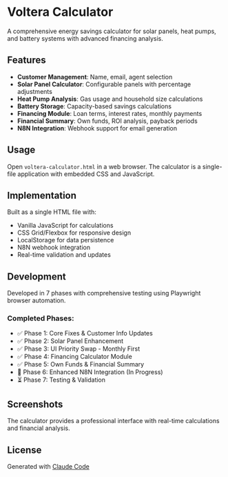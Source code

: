 # Voltera Calculator

A comprehensive energy savings calculator for solar panels, heat pumps, and battery systems with advanced financing analysis.

## Features

- **Customer Management**: Name, email, agent selection
- **Solar Panel Calculator**: Configurable panels with percentage adjustments
- **Heat Pump Analysis**: Gas usage and household size calculations
- **Battery Storage**: Capacity-based savings calculations
- **Financing Module**: Loan terms, interest rates, monthly payments
- **Financial Summary**: Own funds, ROI analysis, payback periods
- **N8N Integration**: Webhook support for email generation

## Usage

Open `voltera-calculator.html` in a web browser. The calculator is a single-file application with embedded CSS and JavaScript.

## Implementation

Built as a single HTML file with:
- Vanilla JavaScript for calculations
- CSS Grid/Flexbox for responsive design  
- LocalStorage for data persistence
- N8N webhook integration
- Real-time validation and updates

## Development

Developed in 7 phases with comprehensive testing using Playwright browser automation.

### Completed Phases:
- ✅ Phase 1: Core Fixes & Customer Info Updates
- ✅ Phase 2: Solar Panel Enhancement  
- ✅ Phase 3: UI Priority Swap - Monthly First
- ✅ Phase 4: Financing Calculator Module
- ✅ Phase 5: Own Funds & Financial Summary
- 🔄 Phase 6: Enhanced N8N Integration (In Progress)
- ⏳ Phase 7: Testing & Validation

## Screenshots

The calculator provides a professional interface with real-time calculations and financial analysis.

## License

Generated with [Claude Code](https://claude.ai/code)